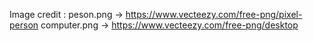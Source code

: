 Image credit :  peson.png -> https://www.vecteezy.com/free-png/pixel-person
                computer.png -> https://www.vecteezy.com/free-png/desktop